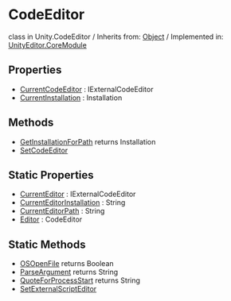# CodeEditor
class in Unity.CodeEditor
 / Inherits from: <a href="https://docs.unity3d.com/6000.2/Documentation/ScriptReference/Object.html">Object</a> / Implemented in: <a href="https://docs.unity3d.com/6000.2/Documentation/ScriptReference/UnityEditor.CoreModule.html">UnityEditor.CoreModule</a>

## Properties
- <a href="https://docs.unity3d.com/6000.2/Documentation/ScriptReference/CodeEditor-CurrentCodeEditor.html">CurrentCodeEditor</a> : IExternalCodeEditor
- <a href="https://docs.unity3d.com/6000.2/Documentation/ScriptReference/CodeEditor-CurrentInstallation.html">CurrentInstallation</a> : Installation

## Methods
- <a href="https://docs.unity3d.com/6000.2/Documentation/ScriptReference/CodeEditor.GetInstallationForPath.html">GetInstallationForPath</a> returns Installation
- <a href="https://docs.unity3d.com/6000.2/Documentation/ScriptReference/CodeEditor.SetCodeEditor.html">SetCodeEditor</a>

## Static Properties
- <a href="https://docs.unity3d.com/6000.2/Documentation/ScriptReference/CodeEditor-CurrentEditor.html">CurrentEditor</a> : IExternalCodeEditor
- <a href="https://docs.unity3d.com/6000.2/Documentation/ScriptReference/CodeEditor-CurrentEditorInstallation.html">CurrentEditorInstallation</a> : String
- <a href="https://docs.unity3d.com/6000.2/Documentation/ScriptReference/CodeEditor-CurrentEditorPath.html">CurrentEditorPath</a> : String
- <a href="https://docs.unity3d.com/6000.2/Documentation/ScriptReference/CodeEditor-Editor.html">Editor</a> : CodeEditor

## Static Methods
- <a href="https://docs.unity3d.com/6000.2/Documentation/ScriptReference/CodeEditor.OSOpenFile.html">OSOpenFile</a> returns Boolean
- <a href="https://docs.unity3d.com/6000.2/Documentation/ScriptReference/CodeEditor.ParseArgument.html">ParseArgument</a> returns String
- <a href="https://docs.unity3d.com/6000.2/Documentation/ScriptReference/CodeEditor.QuoteForProcessStart.html">QuoteForProcessStart</a> returns String
- <a href="https://docs.unity3d.com/6000.2/Documentation/ScriptReference/CodeEditor.SetExternalScriptEditor.html">SetExternalScriptEditor</a>

